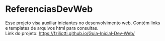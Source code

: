 # ReferenciasDevWeb
Esse projeto visa auxiliar iniciantes no desenvolvimento web. Contém links e templates de arquivos html para consultas.<br>
Link do projeto:  https://fziliotti.github.io/Guia-Inicial-Dev-Web/
